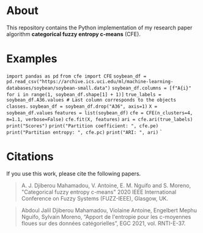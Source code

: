 # About
This repository contains the Python implementation of my research paper algorithm **categorical fuzzy entropy c-means** (CFE).

# Examples
`import pandas as pd`
`from cfe import CFE`
`soybean_df = pd.read_csv("https://archive.ics.uci.edu/ml/machine-learning-databases/soybean/soybean-small.data")`
`soybean_df.columns = [f"A{i}" for i in range(1, soybean_df.shape[1] + 1)]`
`true_labels = soybean_df.A36.values # Last column corresponds to the objects classes.`
`soybean_df = soybean_df.drop("A36", axis=1)`
`X = soybean_df.values`
`features = list(soybean_df)`
`cfe = CFE(n_clusters=4, m=1.1, verbose=False)`
`cfe.fit(X, features)`
`ari = cfe.ari(true_labels)`
`print("Scores")`
`print("Partition coefficient: ", cfe.pe)`
`print("Partition entropy: ", cfe.pc)`
`print("ARI: ", ari)`
`

# Citations
If you use this work, please cite the following papers.
> A. J. Djiberou Mahamadou, V. Antoine, E. M. Nguifo and S. Moreno, "Categorical fuzzy entropy c-means" 2020 IEEE International Conference on Fuzzy Systems (FUZZ-IEEE),  Glasgow, UK.

> Abdoul Jalil Djiberou Mahamadou, Violaine Antoine, Engelbert Mephu Nguifo, Sylvain Moreno, “Apport de l'entropie pour les c-moyennes floues sur des données catégorielles”, EGC 2021, vol. RNTI-E-37.
